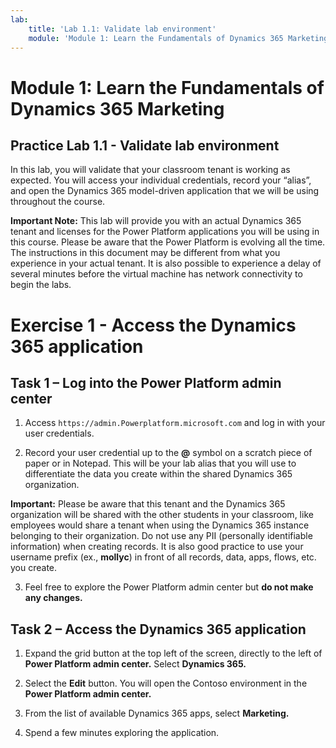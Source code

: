 ```yaml
---
lab:
    title: 'Lab 1.1: Validate lab environment'
    module: 'Module 1: Learn the Fundamentals of Dynamics 365 Marketing'
---
```



# Module 1: Learn the Fundamentals of Dynamics 365 Marketing

## Practice Lab 1.1 - Validate lab environment 

In this lab, you will validate that your classroom tenant is working as expected. You will access your individual credentials, record your “alias”, and open the Dynamics 365 model-driven application that we will be using throughout the course. 

  **Important Note:** This lab will provide you with an actual Dynamics 365 tenant
and licenses for the Power Platform applications you will be using in this
course. Please be aware that the Power Platform is evolving all the time. The
instructions in this document may be different from what you experience in your
actual tenant. It is also possible to experience a delay of several
minutes before the virtual machine has network connectivity to begin the labs.

# Exercise 1 - Access the Dynamics 365 application

## Task 1 – Log into the Power Platform admin center

1.  Access `https://admin.Powerplatform.microsoft.com` and log in with your user credentials.

2. Record your user credential up to the **@** symbol on a scratch piece of paper or in Notepad. This will be your lab alias that you will use to differentiate the data you create within the shared Dynamics 365 organization. 

  **Important:** Please be aware that this tenant and the Dynamics 365 organization will be shared with the other students in your classroom, like employees would share a tenant when using the Dynamics 365 instance belonging to their organization. Do not use any PII (personally identifiable information) when creating records. It is also good practice to use your username prefix (ex., **mollyc**) in front of all records, data, apps, flows, etc. you create.

3. Feel free to explore the Power Platform admin center but **do not make any changes.**

## Task 2 – Access the Dynamics 365 application

1.  Expand the grid button at the top left of the screen, directly to the left of **Power Platform admin center.** Select **Dynamics 365.**

2.  Select the **Edit** button. You will open the Contoso environment in the **Power Platform admin center.**

4. From the list of available Dynamics 365 apps, select **Marketing.**

5. Spend a few minutes exploring the application.
